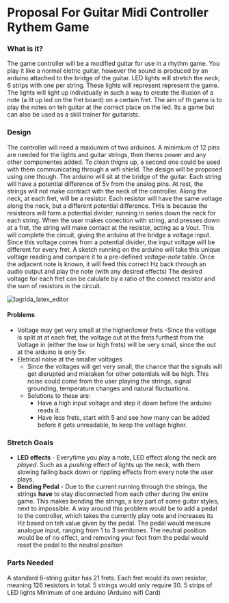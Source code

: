 # Proposal For Guitar Midi Controller Rythem Game
<!--Write LaTex Math Equations Here https://latexeditor.lagrida.com/-->
<!--https://www.fluke.com/en-us/learn/blog/power-quality/electrical-noise-and-transients#:~:text=Electrical%20noise%20is%20the%20result,it%20gets%20on%20signal%20circuits. -->
### What is it?

The game controller will be a modified guitar for use in a rhythm game. You play it like a normal eletric guitar, however the sound is produced by an arduino attached to the bridge of the guitar. LED lights will stretch the neck; 6 strips with one per string. These lights will represent represent the game. The lights will light up individually in such a way to create the illusion of a note (a lit up led on the fret board) on a certain fret. The aim of th game is to play the notes on teh guitar at the correct place on the led. Its a game but can also be used as a skill trainer for guitarists.

### Design

The controller will need a maxiumim of two arduinos. A minimium of 12 pins are needed for the lights and guitar strings, then theres power and any other componentes added. To clean thigns up, a second one could be used with them communicating through a wifi shield. The design will be proposed using one though.
The arduino will sit at the bridge of the guitar. Each string will have a potential difference of 5v from the analog pins. At rest, the strings will not make contract with the neck of the controller. Along the neck, at each fret, will be a resistor. Each resistor will have the same voltage along the neck, but a different potential difference. THis is because the resisteors will form a potential divider, running in series down the neck for each string.
When the user makes conection with string, and presses down at a fret, the string will make contact at the resistor, acting as a Vout. This will complete the circuit, giving the arduino at the bridge a voltage input. Since this voltage comes from a potential divider, the input voltage will be different for every fret. A sketch running on the arduino will take this unique voltage reading and compare it to a pre-defined *voltage-note* table. Once the adjacent note is known, it will feed this correct Hz back through an audio output and play the note (with any desired effects)
The desired voltage for each fret can be calulate by a ratio of the connect resistor and the sum of resistors in the circuit.

![lagrida_latex_editor](https://media.github.falmouth.ac.uk/user/766/files/4f477ce0-30aa-4c94-b921-fbe29cc1c13f)

#### Problems
- Voltage may get very small at the higher/lower frets
  -Since the voltage is split at at each fret, the voltage out at the frets furthest from the Voltage in (either the low or high frets) will be very small, since the out at the arduino is only 5v. 
- Eletrical noise at the smaller voltages
  - Since the voltages will get very small, the chance that the signals will get disrupted and mistaken for other potentials will be high. This noise could come from the user playing the strings, signal grounding, temperature changes and natural fluctuations.
  - Solutions to these are:
    - Have a high input voltage and step it down before the arduino reads it.
    - Have less frets, start with 5 and see how many can be added before it gets unreadable, to keep the voltage higher.

### Stretch Goals
- **LED effects** - Everytime you play a note, LED effect along the neck are *played*. Such as a *pushing* effect of lights up the neck, with them slowing falling back down or rippling effects from every note the user plays.
- **Bending Pedal** - Due to the current running through the strings, the strings **have** to stay disconnected from each other during the entire game. This makes bending the strings, a key part of some guitar styles, next to impossible. A way around this problem would be to add a pedal to the controller, which takes the currently play note and increases its Hz based on teh value given by the pedal. The pedal would measure analogue input, ranging from 1 to 3 semitones. The neutral position would be of no effect, and removing your foot from the pedal would reset the pedal to the neutral position

### Parts Needed
A standard 6-string guitar has 21 frets. Each fret would its own resistor, meaning 126 resistors in total. 5 strings would only require 30. 
5 strips of LED lights
Minimum of one arduino
(Arduino wifi Card)


